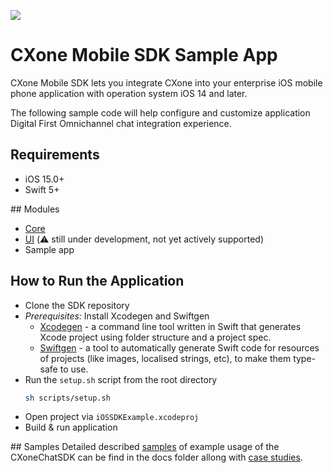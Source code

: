 ![](https://img.shields.io/badge/security-Veracode-blue)

# CXone Mobile SDK Sample App

CXone Mobile SDK lets you integrate CXone into your enterprise iOS mobile phone application with operation system iOS 14 and later.

The following sample code will help configure and customize application Digital First Omnichannel chat integration experience.


## Requirements

- iOS 15.0+
- Swift 5+


## Modules

- [Core](https://github.com/nice-devone/nice-cxone-mobile-sdk-ios)
- [UI](https://github.com/nice-devone/nice-cxone-mobile-ui-ios) (⚠️ still under development, not yet actively supported)
- Sample app


## How to Run the Application

- Clone the SDK repository
- *Prerequisites:* Install Xcodegen and Swiftgen
    - [Xcodegen](https://github.com/yonaskolb/XcodeGen#installing) - a command line tool written in Swift that generates Xcode project using folder structure and a project spec.
    - [Swiftgen](https://github.com/SwiftGen/SwiftGen#installation) - a tool to automatically generate Swift code for resources of projects (like images, localised strings, etc), to make them type-safe to use.
- Run the `setup.sh` script from the root directory
    ```bash
    sh scripts/setup.sh
    ```
- Open project via `iOSSDKExample.xcodeproj`
- Build & run application


## Samples
Detailed described [samples](https://github.com/nice-devone/nice-cxone-mobile-sdk-ios/blob/main/docs/samples.md) of example usage of the CXoneChatSDK can be find in the docs folder allong with [case studies](https://github.com/nice-devone/nice-cxone-mobile-sdk-ios/tree/main/docs).
